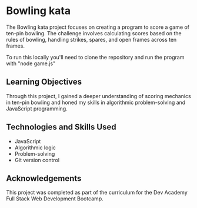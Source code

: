 # Bowling kata
The Bowling kata project focuses on creating a program to score a game of ten-pin bowling. The challenge involves calculating scores based on the rules of bowling, handling strikes, spares, and open frames across ten frames.

To run this locally you'll need to clone the repository and run the program with "node game.js"

## Learning Objectives
Through this project, I gained a deeper understanding of scoring mechanics in ten-pin bowling and honed my skills in algorithmic problem-solving and JavaScript programming.

## Technologies and Skills Used
- JavaScript
- Algorithmic logic
- Problem-solving
- Git version control
  
## Acknowledgements
This project was completed as part of the curriculum for the Dev Academy Full Stack Web Development Bootcamp.
